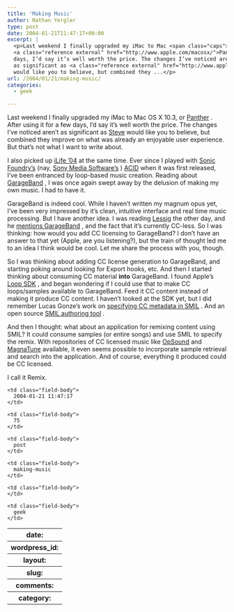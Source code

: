 ```yaml
---
title: 'Making Music'
author: Nathan Yergler
type: post
date: 2004-01-21T11:47:17+00:00
excerpt: |
  <p>Last weekend I finally upgraded my iMac to Mac <span class="caps">OS</span> X 10.3, or
  <a class="reference external" href="http://www.apple.com/macosx/">Panther</a>. After using it for a few
  days, I’d say it’s well worth the price. The changes I’ve noticed aren’t
  as significant as <a class="reference external" href="http://www.apple.com/pr/bios/jobs.html">Steve</a>
  would like you to believe, but combined they ...</p>
url: /2004/01/21/making-music/
categories:
  - geek

---
```

Last weekend I finally upgraded my iMac to Mac <span class="caps">OS</span> X 10.3, or [Panther][1] . After using it for a few days, I’d say it’s well worth the price. The changes I’ve noticed aren’t as significant as [Steve][2]  would like you to believe, but combined they improve on what was already an enjoyable user experience. But that’s not what I want to write about.

I also picked up [iLife ’04][3]  at the same time. Ever since I played with [Sonic Foundry’s][4]  (nay, [Sony Media Software’s][5] ) [<span class="caps">ACID</span>][6]  when it was first released, I’ve been entranced by loop-based music creation. Reading about [GarageBand][7] , I was once again swept away by the delusion of making my own music. I had to have it.

GarageBand is indeed cool. While I haven’t written my magnum opus yet, I’ve been very impressed by it’s clean, intuitive interface and real time music processing. But I have another idea. I was reading [Lessig][8]  the other day, and he [mentions GarageBand][9] , and the fact that it’s currently <span class="caps">CC</span>-less. So I was thinking: how would you add <span class="caps">CC</span> licensing to GarageBand? I don’t have an answer to that yet (Apple, are you listening?), but the train of thought led me to an idea I think would be cool. Let me share the process with you, though.

So I was thinking about adding <span class="caps">CC</span> license generation to GarageBand, and starting poking around looking for Export hooks, etc. And then I started thinking about consuming <span class="caps">CC</span> material **into** GarageBand. I found Apple’s [Loop <span class="caps">SDK</span>][10] , and began wondering if I could use that to make <span class="caps">CC</span> loops/samples available to GarageBand. Feed it <span class="caps">CC</span> content instead of making it produce <span class="caps">CC</span> content. I haven’t looked at the <span class="caps">SDK</span> yet, but I did remember Lucas Gonze’s work on [specifying <span class="caps">CC</span> metadata in <span class="caps">SMIL</span>][11] . And an open source [<span class="caps">SMIL</span> authoring tool][12] .

And then I thought: what about an application for remixing content using <span class="caps">SMIL</span>? It could consume samples (or entire songs) and use <span class="caps">SMIL</span> to specify the remix. With repositories of <span class="caps">CC</span> licensed music like [OpSound][13]  and [MagnaTune][14]  available, it even seems possible to incorporate sample retrieval and search into the application. And of course, everything it produced could be <span class="caps">CC</span> licensed.

I call it Remix.

<table class="docutils field-list" frame="void" rules="none">
  <col class="field-name" /> <col class="field-body" /> <tr class="field">
    <th class="field-name">
      date:
    </th>

    <td class="field-body">
      2004-01-21 11:47:17
    </td>
  </tr>

  <tr class="field">
    <th class="field-name">
      wordpress_id:
    </th>

    <td class="field-body">
      75
    </td>
  </tr>

  <tr class="field">
    <th class="field-name">
      layout:
    </th>

    <td class="field-body">
      post
    </td>
  </tr>

  <tr class="field">
    <th class="field-name">
      slug:
    </th>

    <td class="field-body">
      making-music
    </td>
  </tr>

  <tr class="field">
    <th class="field-name">
      comments:
    </th>

    <td class="field-body">
    </td>
  </tr>

  <tr class="field">
    <th class="field-name">
      category:
    </th>

    <td class="field-body">
      geek
    </td>
  </tr>
</table>

 [1]: http://www.apple.com/macosx/
 [2]: http://www.apple.com/pr/bios/jobs.html
 [3]: http://www.apple.com/ilife/
 [4]: http://sonicfoundry.com
 [5]: http://mediasoftware.sonypictures.com/
 [6]: http://mediasoftware.sonypictures.com/products/acidfamily.asp
 [7]: http://www.apple.com/ilife/garageband/
 [8]: http://lessig.org/blog
 [9]: http://lessig.org/blog/archives/001664.shtml
 [10]: http://developer.apple.com/sdk/#AppleLoops
 [11]: http://web.resource.org/cc/modules/smil/
 [12]: http://www.smilgen.org/index.html
 [13]: http://opsound.org
 [14]: http://magnatune.com
